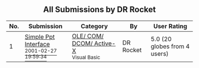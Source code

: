 ﻿<div align="center">

## All Submissions by DR Rocket

</div>

No.  | Submission | Category | By   | User Rating
---- | ---------- | -------- | ---- | -----------
1 | [Simple Ppt Interface<br /><sup>2001-02-27 19:59:34</sup>](https://github.com/Planet-Source-Code/dr-rocket-simple-ppt-interface__1-21392) | [OLE/ COM/ DCOM/ Active\-X<br /><sup>Visual Basic</sup>](../ByCategory/ole-com-dcom-active-x__1-29.md) | DR Rocket | 5.0 (20 globes from 4 users)
